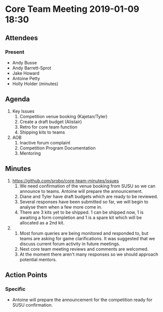 # Core Team Meeting 2019-01-09 18:30

## Attendees
### Present
- Andy Busse
- Andy Barrett-Sprot
- Jake Howard
- Antoine Petty
- Holly Holder (minutes)

## Agenda
1. Key Issues
	1. Competition venue booking (Kajetan/Tyler)
	2. Create a draft budget (Alistair)
	3. Retro for core team function
	4. Shipping kits to teams
2. AOB
	1. Inactive forum complaint
	2. Competition Program Documentation
	3. Mentoring

## Minutes
1. https://github.com/srobo/core-team-minutes/issues
	1. We need confirmation of the venue booking from SUSU so we can announce to teams. Antoine will prepare the announcement. 
	2. Diane and Tyler have draft budgets which are ready to be reviewed.
	3. Several responses have been submitted so far, we will begin to analyse them when a few more come in.
	4. There are 3 kits yet to be shipped. 1 can be shipped now, 1 is awaiting a form completion and 1 is a spare kit which will be allocated as a 2nd kit.
2. 
	1. Most forum queries are being monitored and responded to, but teams are asking for game clarifications. It was suggested that we discuss current forum activity in future meetings.
	2. Next core team meeting reviews and comments are welcomed.
	3. At the moment there aren't many responses so we should approach potential mentors.

## Action Points
### Specific
-  Antoine will prepare the announcement for the competition ready for SUSU confirmation. 
